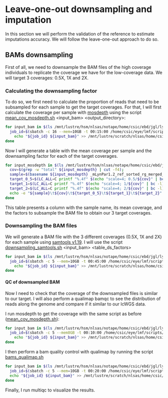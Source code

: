 # Leave-one-out downsampling and imputation

In this section we will perform the validation of the reference to estimate imputations accuracy. We will follow the leave-one-out approach to do so.


## BAMs downsampling

First of all, we need to downsample the BAM files of the high coverage individuals to replicate the coverage we have for the low-coverage data. We will target 3 coverages: 0.5X, 1X and 2X.

### Calculating the downsampling factor

To do so, we first need to calculate the proportion of reads that need to be subsampled for each sample to get the target coverages. For that, I will first calculate the coverage per sample with [mosdepth](https://github.com/brentp/mosdepth) using the script [mean_cov_mosdepth.sh](https://github.com/luciamayorf/Phasing_and_imputation/blob/main/scripts/reference_validation/mean_cov_mosdepth.sh) <input_bam> <output_directory>:

```bash
for input_bam in $(ls /mnt/lustre/hsm/nlsas/notape/home/csic/ebd/jgl/lynx_genome/lynx_data/mLynPar1.2_ref_bams/novogene_lp_sept23/*_sorted_rg_merged_sorted_rmdup_indelrealigner.bam); do 
  job_id=$(sbatch -c 16 --mem=10GB -t 00:15:00 /home/csic/eye/lmf/scripts/Phasing_and_imputation/mean_cov_mosdepth.sh ${input_bam} /mnt/lustre/hsm/nlsas/notape/home/csic/ebd/jgl/lynx_genome/lynx_data/mLynPar1.2_ref_bams/novogene_lp_sept23/mosdepth | awk '{print $4}')
    echo "${job_id} ${input_bam}" >> /mnt/lustre/scratch/nlsas/home/csic/eye/lmf/logs/mosdepth/job_ids_mean_cov_mosdepth.txt
done
```

Now I will generate a table with the mean coverage per sample and the downsampling factor for each of the target coverages.

```bash
for input_mosdepth in $(ls /mnt/lustre/hsm/nlsas/notape/home/csic/ebd/jgl/lynx_genome/lynx_data/mLynPar1.2_ref_bams/novogene_lp_sept23/mosdepth/*.summary.txt); do
  cov=$(grep -w "total" ${input_mosdepth} | cut -f4);
  sample=$(basename ${input_mosdepth} _mLynPar1.2_ref_sorted_rg_merged_sorted_rmdup_indelrealigner_mosdepth.mosdepth.summary.txt)
  target_0_5=$(LC_ALL=C printf "%.4f" $(echo "scale=4; 0.5/${cov}" | bc -l))
  target_1=$(LC_ALL=C printf "%.4f" $(echo "scale=4; 1/${cov}" | bc -l))
  target_2=$(LC_ALL=C printf "%.4f" $(echo "scale=4; 2/${cov}" | bc -l))
  echo -e "${sample}\t${cov}\t${target_0_5}\t${target_1}\t${target_2}" >> /mnt/lustre/hsm/nlsas/notape/home/csic/ebd/jgl/lynx_genome/lynx_data/mLynPar1.2_ref_bams/novogene_lp_sept23/mosdepth/downsampling_factor_table.txt
done
```
This table presents a column with the sample name, its mean coverage, and the factors to subsample the BAM file to obtain our 3 target coverages.


### Downsampling the BAM files

We will generate a BAM file with the 3 different coverages (0.5X, 1X and 2X) for each sample using [samtools v1.19](https://www.htslib.org/doc/samtools-view.html). I will use the script [downsampling_samtools.sh](https://github.com/luciamayorf/Phasing_and_imputation/blob/main/scripts/reference_validation/downsampling_samtools.sh) <input_bam> <table_ds_factors>

```bash
for input_bam in $(ls /mnt/lustre/hsm/nlsas/notape/home/csic/ebd/jgl/lynx_genome/lynx_data/mLynPar1.2_ref_bams/novogene_lp_sept23/*_sorted_rg_merged_sorted_rmdup_indelrealigner.bam); do 
  job_id=$(sbatch -c 5 --mem=10GB -t 00:45:00 /home/csic/eye/lmf/scripts/Phasing_and_imputation/downsampling_samtools.sh ${input_bam} /mnt/lustre/hsm/nlsas/notape/home/csic/ebd/jgl/lynx_genome/lynx_data/mLynPar1.2_ref_bams/novogene_lp_sept23/mosdepth/downsampling_factor_table.txt | awk '{print $4}')
    echo "${job_id} ${input_bam}" >> /mnt/lustre/scratch/nlsas/home/csic/eye/lmf/logs/downsampling/job_ids_downsampling_samtools.txt
done
```

#### QC of downsampled BAM

Now I need to check that the coverage of the downsampled files is similar to our target. I will also perform a qualimap bamqc to see the distribution of reads along the genome and compare if it similar to our lcWGS data.

I run mosdepth to get the coverage with the same script as before ([mean_cov_mosdepth.sh](https://github.com/luciamayorf/Phasing_and_imputation/blob/main/scripts/reference_validation/mean_cov_mosdepth.sh)):

```bash
for input_bam in $(ls /mnt/lustre/hsm/nlsas/notape/home/csic/ebd/jgl/lynx_genome/lynx_data/mLynPar1.2_ref_bams/novogene_lp_sept23/downsampling/*.bam); do 
  job_id=$(sbatch -c 5 --mem8GB -t 00:10:00 /home/csic/eye/lmf/scripts/Phasing_and_imputation/mean_cov_mosdepth.sh ${input_bam} /mnt/lustre/hsm/nlsas/notape/home/csic/ebd/jgl/lynx_genome/lynx_data/mLynPar1.2_ref_bams/novogene_lp_sept23/downsampling/mosdepth | awk '{print $4}')
    echo "${job_id} ${input_bam}" >> /mnt/lustre/scratch/nlsas/home/csic/eye/lmf/logs/mosdepth/job_ids_mean_cov_mosdepth.txt
done
```

I then perform a bam quality control with qualimap by running the script [bams_qualimap.sh](https://github.com/luciamayorf/Data_preprocessing_alignment_v2/blob/main/scripts/bams_qualimap.sh)
```bash
for input_bam in $(ls /mnt/lustre/hsm/nlsas/notape/home/csic/ebd/jgl/lynx_genome/lynx_data/mLynPar1.2_ref_bams/novogene_lp_sept23/downsampling/*.bam); do
  job_id=$(sbatch -c 5 --mem=10GB -t 00:20:00 /home/csic/eye/lmf/scripts/Data_preprocessing_alignment/bams_qualimap.sh ${input_bam} | awk '{print $4}')
  echo "${job_id} ${input_bam}" >> /mnt/lustre/scratch/nlsas/home/csic/eye/lmf/logs/qualimap/job_ids_qualimap_dpwmsampling.txt
done
```

Finally, I run multiqc to visualize the results.
